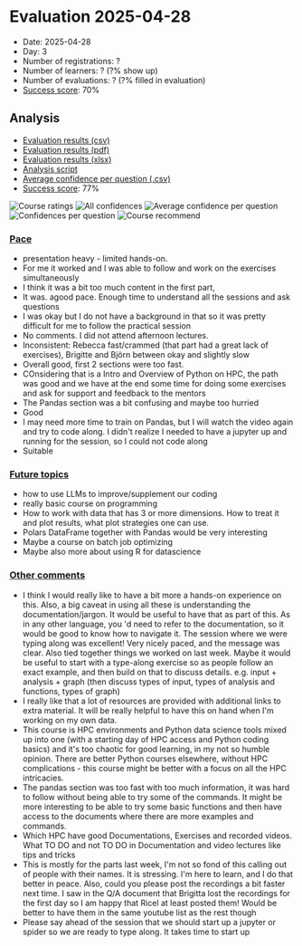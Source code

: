 # Evaluation 2025-04-28

- Date: 2025-04-28
- Day: 3
- Number of registrations: ?
- Number of learners: ? (?% show up)
- Number of evaluations: ? (?% filled in evaluation)
- [Success score](success_score.txt): 70%

## Analysis

- [Evaluation results (csv)](evaluation_20250428_day_3.csv)
- [Evaluation results (pdf)](evaluation_20250428_day_3.pdf)
- [Evaluation results (xlsx)](evaluation_20250428_day_3.xlsx)
- [Analysis script](analyse.R)
- [Average confidence per question (.csv)](average_confidences.csv)
- [Success score](success_score.txt): 77%

![Course ratings](course_rating.png)
![All confidences](all_confidences.png)
![Average confidence per question](average_confidences_per_question.png)
![Confidences per question](confidences_per_question.png)
![Course recommend](recommend.png)

### [Pace](pace.txt)

- presentation heavy - limited hands-on.
- For me it worked and I was able to follow and work on the exercises simultaneously
- I think it was a bit too much content in the first part,
- It was. agood pace. Enough time to understand all the sessions and ask questions
- I was okay but I do not have a background in that so it was pretty difficult for me to follow the practical session
- No comments. I did not attend afternoon lectures.
- Inconsistent: Rebecca fast/crammed (that part had a great lack of exercises), Brigitte and Björn between okay and slightly slow
- Overall good, first 2 sections were too fast.
- COnsidering that is a Intro and Overview of Python on HPC, the path was good and we have at the end some time for doing some exercises and ask for support and feedback to the mentors
- The Pandas section was a bit confusing and maybe too hurried
- Good
- I may need more time to train on Pandas, but I will watch the video again and try to code along. I didn't realize I needed to have a jupyter up and running for the session, so I could not code along
- Suitable

### [Future topics](future_topics.txt)

- how to use LLMs to improve/supplement our coding
- really basic course on programming
- How to work with data that has 3 or more dimensions. How to treat it and plot results, what plot strategies one can use.
- Polars DataFrame together with Pandas would be very interesting
- Maybe a course on batch job optimizing
- Maybe also more about using R for datascience

### [Other comments](comments.txt)

- I think I would really like to have a bit more a hands-on experience on this. Also, a big caveat in using all these is understanding the documentation/jargon. It would be useful to have that as part of this. As in any other language, you 'd need to refer to the documentation, so it would be good to know how to navigate it. The session where we were typing along was excellent! Very nicely paced, and the message was clear. Also tied together things we worked on last week. Maybe it would be useful to start with a type-along exercise so as people follow an exact example, and then build on that to discuss details. e.g. input + analysis + graph (then discuss types of input, types of analysis and functions, types of graph)
- I really like that a lot of resources are provided with additional links to extra material. It will be really helpful to have this on hand when I'm working on my own data.
- This course is HPC environments and Python data science tools mixed up into one (with a starting day of HPC access and Python coding basics) and it's too chaotic for good learning, in my not so humble opinion. There are better Python courses elsewhere, without HPC complications - this course might be better with a focus on all the HPC intricacies.
- The pandas section was too fast with too much information, it was hard to follow without being able to try some of the commands. It might be more interesting to be able to try some basic functions and then have access to the documents where there are more examples and commands.
- Which HPC have good Documentations, Exercises and recorded videos. What TO DO and not TO DO in Documentation and video lectures like tips and tricks
- This is mostly for the parts last week, I'm not so fond of this calling out of people with their names. It is stressing. I'm here to learn, and I do that better in peace. Also, could you please post the recordings a bit faster next time. I saw in the Q/A document that Brigitta lost the recordings for the first day so I am happy that Ricel at least posted them! Would be better to have them in the same youtube list as the rest though
- Please say ahead of the session that we should start up a jupyter or spider so we are ready to type along. It takes time to start up
